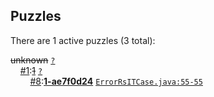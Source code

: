 ## Puzzles

There are 1 active puzzles (3 total):


<del>unknown</del> [`?`](../master/?)<br/>
&nbsp;&nbsp;&nbsp;&nbsp;[#1](:https://github.com/sttc/stateful/issues/1):[<del>1</del>](https://github.com/sttc/stateful/issues/1) [`?`](../master/?)<br/>
&nbsp;&nbsp;&nbsp;&nbsp;&nbsp;&nbsp;&nbsp;&nbsp;[#8](:https://github.com/sttc/stateful/issues/8):[**1-ae7f0d24**](https://github.com/sttc/stateful/issues/8) [`ErrorRsITCase.java:55-55`](../master/src/test/java/co/stateful/rest/ErrorRsITCase.java#L55-L55)<br/>
